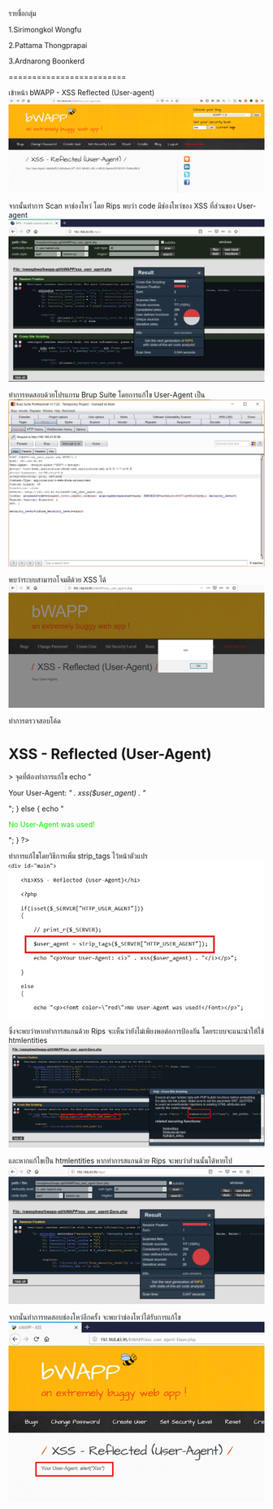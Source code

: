 รายชื่อกลุ่ม 

1.Sirimongkol Wongfu

2.Pattama Thongprapai

3.Ardnarong Boonkerd

=========================

เข้าหน้า bWAPP - XSS Reflected (User-agent)
![GitHub_Logo](/Pic/x1.2.jpg)

จากนั้นทำการ Scan หาช่องโหว่ โดย Rips พบว่า code มีช่องโหว่ของ XSS ที่ส่วนของ User-agent
![GitHub_Logo](/Pic/x1.9.jpg)

ทำการทดสอบด้วยโปรแกรม Brup Suite โดยการแก้ไข User-Agent เป็น <script>alert("XSS")</script>
![GitHub_Logo](/Pic/x1.4.jpg)

พบว่าระบบสามารถโจมตีด้วย XSS ได้
![GitHub_Logo](/Pic/x1.5.jpg)

ทำการตรวจสอบโค้ด
<div id="main">
    <h1>XSS - Reflected (User-Agent)</h1>
    <?php
    if(isset($_SERVER["HTTP_USER_AGENT"]))
    {
        // print_r($_SERVER);
        $user_agent = $_SERVER["HTTP_USER_AGENT"]; >> จุดที่ต้องทำการแก้ไข
        echo "<p>Your User-Agent: <i>" . xss($user_agent) . "</i></p>";
    }
    else
    {
        echo "<p><font color=\"red\">No User-Agent was used!</font></p>";
    }
    ?>
</div>

ทำการแก้ไขโดยวิธีการเพิ่ม strip_tags ไว้หน้าตัวแปร
![GitHub_Logo](/Pic/x1.8.jpg)

ซึ่งจะพบว่าหากทำการสแกนด้วย Rips จะเห็นว่ายังไม่เพียงพอต่อการป้องกัน โดยระบบจะแนะนำให้ใช้  htmlentities
![GitHub_Logo](/Pic/x1.11.jpg)

และหากแก้ไขเป็น htmlentities หากทำการสแกนด้วย Rips จะพบว่าส่วนนั้นได้หายไป
![GitHub_Logo](/Pic/x1.1.jpg)

จากนั้นทำการทดสอบช่องโหว่อีกครั้ง จะพบว่าช่องโหว่ได้รับการแก้ไข
![GitHub_Logo](/Pic/x1.6.jpg)


